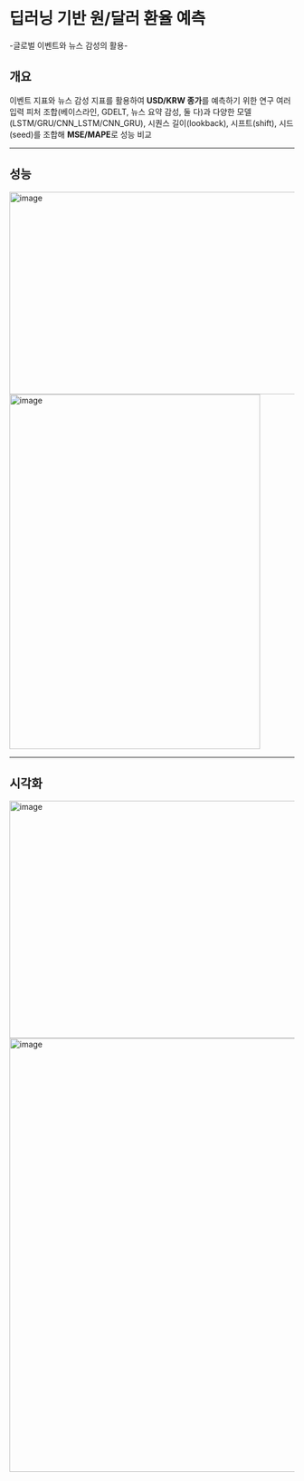 # 딥러닝 기반 원/달러 환율 예측
-글로벌 이벤트와 뉴스 감성의 활용-

## 개요
이벤트 지표와 뉴스 감성 지표를 활용하여 **USD/KRW 종가**를 예측하기 위한 연구
여러 입력 피처 조합(베이스라인, GDELT, 뉴스 요약 감성, 둘 다)과 다양한 모델(LSTM/GRU/CNN_LSTM/CNN_GRU), 시퀀스 길이(lookback), 시프트(shift), 시드(seed)를 조합해 **MSE/MAPE**로 성능 비교

---

## 성능
<img width="592" height="357" alt="image" src="https://github.com/user-attachments/assets/00599aa8-d42e-4af8-8a03-9fc993ec5baf" />
<img width="443" height="626" alt="image" src="https://github.com/user-attachments/assets/30e36748-e4f1-4754-b0ff-2da7d6562edc" />

---

## 시각화
<img width="989" height="419" alt="image" src="https://github.com/user-attachments/assets/b98abe9d-03c6-441b-84e9-0b2d21c72a04" />
<img width="965" height="765" alt="image" src="https://github.com/user-attachments/assets/e399173a-8b69-442a-8a1e-8d78853fb7f7" />



